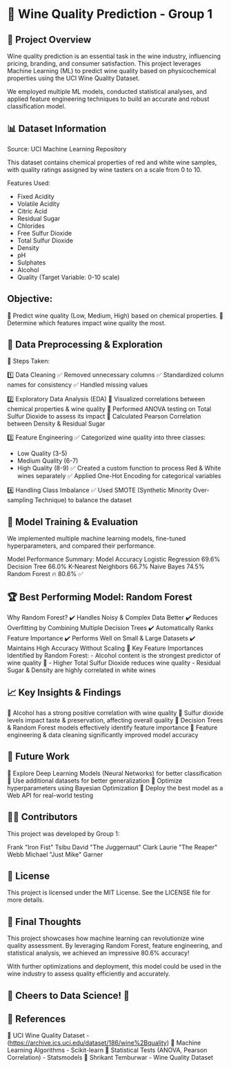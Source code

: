 # 🍷 Wine Quality Prediction - Group 1

## 📌 Project Overview

Wine quality prediction is an essential task in the wine industry, influencing pricing, branding, and consumer satisfaction. This project leverages Machine Learning (ML) to predict wine quality based on physicochemical properties using the UCI Wine Quality Dataset.

We employed multiple ML models, conducted statistical analyses, and applied feature engineering techniques to build an accurate and robust classification model.


## 📊 Dataset Information

Source: UCI Machine Learning Repository

This dataset contains chemical properties of red and white wine samples, with quality ratings assigned by wine tasters on a scale from 0 to 10.

Features Used:
   - Fixed Acidity
   - Volatile Acidity
   - Citric Acid
   - Residual Sugar
   - Chlorides
   - Free Sulfur Dioxide
   - Total Sulfur Dioxide
   - Density
   - pH
   - Sulphates
   - Alcohol
   - Quality (Target Variable: 0-10 scale)

## Objective:
  🔹 Predict wine quality (Low, Medium, High) based on chemical properties.
  🔹 Determine which features impact wine quality the most.


## 🔬 Data Preprocessing & Exploration

📌 Steps Taken:

1️⃣ Data Cleaning
   ✅ Removed unnecessary columns
   ✅ Standardized column names for consistency
   ✅ Handled missing values

2️⃣ Exploratory Data Analysis (EDA)
   🔹 Visualized correlations between chemical properties & wine quality
   🔹 Performed ANOVA testing on Total Sulfur Dioxide to assess its impact
   🔹 Calculated Pearson Correlation between Density & Residual Sugar

3️⃣ Feature Engineering
✅ Categorized wine quality into three classes:
   - Low Quality (3-5)
   - Medium Quality (6-7)
   - High Quality (8-9)
     ✅ Created a custom function to process Red & White wines separately
     ✅ Applied One-Hot Encoding for categorical variables

4️⃣ Handling Class Imbalance
✅ Used SMOTE (Synthetic Minority Over-sampling Technique) to balance the dataset


## 🤖 Model Training & Evaluation
We implemented multiple machine learning models, fine-tuned hyperparameters, and compared their performance.

Model Performance Summary:
  Model	                                 Accuracy
  Logistic Regression	                 69.6%
  Decision Tree	                         66.0%
  K-Nearest Neighbors	                 66.7%
  Naive Bayes	                         74.5%
  Random Forest	                      🔥 80.6% ✅


## 🏆 Best Performing Model: Random Forest

Why Random Forest?
   ✔️ Handles Noisy & Complex Data Better
   ✔️ Reduces Overfitting by Combining Multiple Decision Trees
   ✔️ Automatically Ranks Feature Importance
   ✔️ Performs Well on Small & Large Datasets
   ✔️ Maintains High Accuracy Without Scaling
   🔹 Key Feature Importances Identified by Random Forest:
        - Alcohol content is the strongest predictor of wine quality 🍷
        - Higher Total Sulfur Dioxide reduces wine quality
        - Residual Sugar & Density are highly correlated in white wines


## 📈 Key Insights & Findings
   🔹 Alcohol has a strong positive correlation with wine quality
   🔹 Sulfur dioxide levels impact taste & preservation, affecting overall quality
   🔹 Decision Trees & Random Forest models effectively identify feature importance
   🔹 Feature engineering & data cleaning significantly improved model accuracy


## 🚀 Future Work
   🔹 Explore Deep Learning Models (Neural Networks) for better classification
   🔹 Use additional datasets for better generalization
   🔹 Optimize hyperparameters using Bayesian Optimization
   🔹 Deploy the best model as a Web API for real-world testing


## 👨‍💻 Contributors

This project was developed by Group 1:

Frank "Iron Fist" Tsibu
David "The Juggernaut" Clark
Laurie "The Reaper" Webb
Michael "Just Mike" Garner


## 📜 License

This project is licensed under the MIT License. See the LICENSE file for more details.


## 📢 Final Thoughts

This project showcases how machine learning can revolutionize wine quality assessment.
By leveraging Random Forest, feature engineering, and statistical analysis, we achieved an impressive 80.6% accuracy!

With further optimizations and deployment, this model could be used in the wine industry to assess quality efficiently and accurately.

## 🍷 Cheers to Data Science! 🎉


## 🔗 References
   🔹 UCI Wine Quality Dataset - (https://archive.ics.uci.edu/dataset/186/wine%2Bquality)
   🔹 Machine Learning Algorithms - Scikit-learn
   🔹 Statistical Tests (ANOVA, Pearson Correlation) - Statsmodels
   🔹 Shrikant Temburwar - Wine Quality Dataset